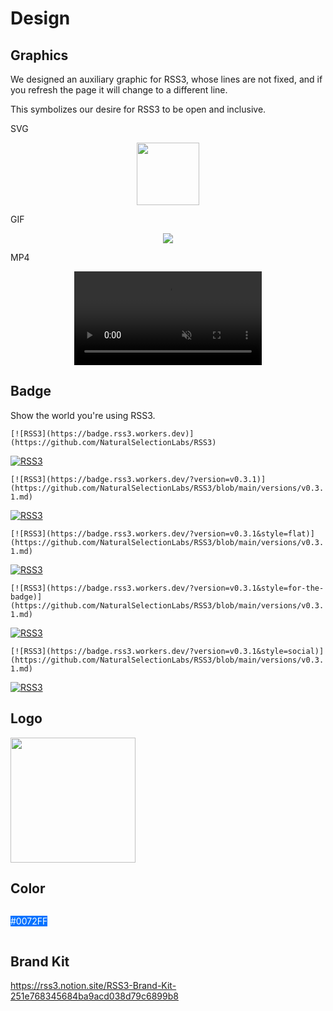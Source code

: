 # Design

## Graphics

We designed an auxiliary graphic for RSS3, whose lines are not fixed, and if you refresh the page it will change to a different line.

This symbolizes our desire for RSS3 to be open and inclusive.

SVG

<p align="center">
    <img width="100" src="https://graphics.rss3.workers.dev">
</p>

GIF

<p align="center">
    <img class="logo-vido" src="@source/images/logo.gif" />
</p>

MP4

<p align="center">
    <video width="300" autoplay muted playsinline src="@source/images/logo.mp4"></video>
</p>

## Badge

Show the world you're using RSS3.

`[![RSS3](https://badge.rss3.workers.dev)](https://github.com/NaturalSelectionLabs/RSS3)`

[![RSS3](https://badge.rss3.workers.dev)](https://github.com/NaturalSelectionLabs/RSS3)

`[![RSS3](https://badge.rss3.workers.dev/?version=v0.3.1)](https://github.com/NaturalSelectionLabs/RSS3/blob/main/versions/v0.3.1.md)`

[![RSS3](https://badge.rss3.workers.dev/?version=v0.3.1)](https://github.com/NaturalSelectionLabs/RSS3/blob/main/versions/v0.3.1.md)

`[![RSS3](https://badge.rss3.workers.dev/?version=v0.3.1&style=flat)](https://github.com/NaturalSelectionLabs/RSS3/blob/main/versions/v0.3.1.md)`

[![RSS3](https://badge.rss3.workers.dev/?version=v0.3.1&style=flat)](https://github.com/NaturalSelectionLabs/RSS3/blob/main/versions/v0.3.1.md)

`[![RSS3](https://badge.rss3.workers.dev/?version=v0.3.1&style=for-the-badge)](https://github.com/NaturalSelectionLabs/RSS3/blob/main/versions/v0.3.1.md)`

[![RSS3](https://badge.rss3.workers.dev/?version=v0.3.1&style=for-the-badge)](https://github.com/NaturalSelectionLabs/RSS3/blob/main/versions/v0.3.1.md)

`[![RSS3](https://badge.rss3.workers.dev/?version=v0.3.1&style=social)](https://github.com/NaturalSelectionLabs/RSS3/blob/main/versions/v0.3.1.md)`

[![RSS3](https://badge.rss3.workers.dev/?version=v0.3.1&style=social)](https://github.com/NaturalSelectionLabs/RSS3/blob/main/versions/v0.3.1.md)

## Logo

<p><img width="200" src="https://rss3.mypinata.cloud/ipfs/QmUG6H3Z7D5P511shn7sB4CPmpjH5uZWu4m5mWX7U3Gqbu"></p>

## Color

<p style="background: #0072FF; color: #FFF; display: inline-block;">#0072FF</p>

## Brand Kit

<https://rss3.notion.site/RSS3-Brand-Kit-251e768345684ba9acd038d79c6899b8>
